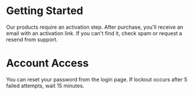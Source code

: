 # Getting Started
Our products require an activation step. After purchase, you'll receive an email with an activation link.
If you can't find it, check spam or request a resend from support.

# Account Access
You can reset your password from the login page. If lockout occurs after 5 failed attempts, wait 15 minutes.
